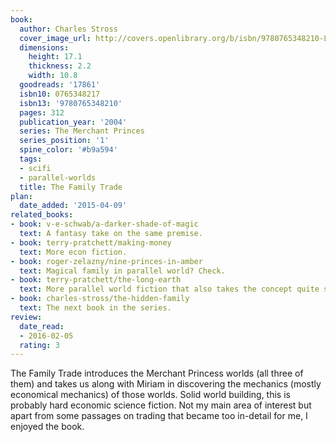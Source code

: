 ```yaml
---
book:
  author: Charles Stross
  cover_image_url: http://covers.openlibrary.org/b/isbn/9780765348210-L.jpg
  dimensions:
    height: 17.1
    thickness: 2.2
    width: 10.8
  goodreads: '17861'
  isbn10: 0765348217
  isbn13: '9780765348210'
  pages: 312
  publication_year: '2004'
  series: The Merchant Princes
  series_position: '1'
  spine_color: '#b9a594'
  tags:
  - scifi
  - parallel-worlds
  title: The Family Trade
plan:
  date_added: '2015-04-09'
related_books:
- book: v-e-schwab/a-darker-shade-of-magic
  text: A fantasy take on the same premise.
- book: terry-pratchett/making-money
  text: More econ fiction.
- book: roger-zelazny/nine-princes-in-amber
  text: Magical family in parallel world? Check.
- book: terry-pratchett/the-long-earth
  text: More parallel world fiction that also takes the concept quite seriously.
- book: charles-stross/the-hidden-family
  text: The next book in the series.
review:
  date_read:
  - 2016-02-05
  rating: 3
---
```


The Family Trade introduces the Merchant Princess worlds (all three of them) and takes us along with Miriam in
discovering the mechanics (mostly economical mechanics) of those worlds. Solid world building, this is probably hard
economic science fiction. Not my main area of interest but apart from some passages on trading that became too in-detail
for me, I enjoyed the book.
